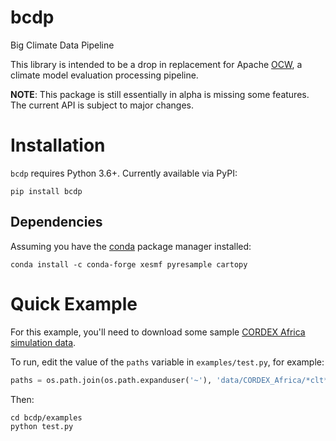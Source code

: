 # bcdp
Big Climate Data Pipeline

This library is intended to be a drop in replacement for Apache [OCW](climate.apache.org), a climate model evaluation processing pipeline.

**NOTE**: This package is still essentially in alpha is missing some features. The current API is subject to major changes.

# Installation
`bcdp` requires Python 3.6+. Currently available via PyPI:

```
pip install bcdp
```

## Dependencies
Assuming you have the [conda](https://conda.io/miniconda.html) package manager installed:
```
conda install -c conda-forge xesmf pyresample cartopy
```

# Quick Example
For this example, you'll need to download some sample [CORDEX Africa simulation data](https://rcmes.jpl.nasa.gov/RCMES_Turtorial_data/CORDEX-Africa_data.tar.gz).

To run, edit the value of the `paths` variable in `examples/test.py`, for example:
```python
paths = os.path.join(os.path.expanduser('~'), 'data/CORDEX_Africa/*clt*')
```

Then:
```
cd bcdp/examples
python test.py
```
